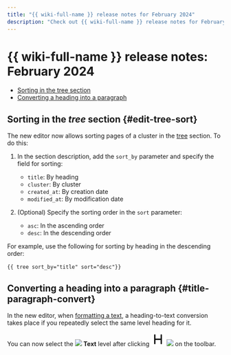 ```yaml
---
title: "{{ wiki-full-name }} release notes for February 2024"
description: "Check out {{ wiki-full-name }} release notes for February 2024."
---
```


# {{ wiki-full-name }} release notes: February 2024

* [Sorting in the tree section](#edit-tree-sort)
* [Converting a heading into a paragraph](#title-paragraph-convert)

## Sorting in the _tree_ section {#edit-tree-sort}

The new editor now allows sorting pages of a cluster in the [tree](../actions/page-lists.md#tree) section. To do this:

1. In the section description, add the `sort_by` parameter and specify the field for sorting:

   * `title`: By heading
   * `cluster`: By cluster
   * `created_at`: By creation date
   * `modified_at`: By modification date

1. (Optional) Specify the sorting order in the `sort` parameter:

   * `asc`: In the ascending order
   * `desc`: In the descending order

For example, use the following for sorting by heading in the descending order:

```
{{ tree sort_by="title" sort="desc"}}
```

## Converting a heading into a paragraph {#title-paragraph-convert}

In the new editor, when [formatting a text](../wysiwyg/text-format.md#format-wysiwyg), a heading-to-text conversion takes place if you repeatedly select the same level heading for it.

You can now select the ![](../../_assets/console-icons/text.svg) **Text** level after clicking ![](../../_assets/console-icons/heading.svg) ![](../../_assets/console-icons/chevron-down.svg) on the toolbar.